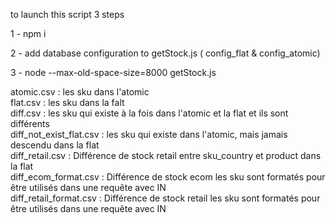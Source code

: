 
to launch this script 3 steps

1 - npm i 

2 - add database configuration to getStock.js ( config_flat & config_atomic)

3 - node --max-old-space-size=8000 getStock.js


atomic.csv : les sku dans l'atomic  <br/>
flat.csv : les sku dans la falt  <br/>
diff.csv : les sku qui existe à la fois dans l'atomic et la flat et ils sont différents  <br/>
diff_not_exist_flat.csv :  les sku qui existe dans l'atomic, mais jamais descendu dans la flat  <br/>
diff_retail.csv : Différence de stock retail entre sku_country et product dans la flat <br/>
diff_ecom_format.csv : Différence de stock ecom les sku sont formatés pour être utilisés dans une requête avec IN <br/>
diff_retail_format.csv : Différence de stock retail les sku sont formatés pour être utilisés dans une requête avec IN <br/>